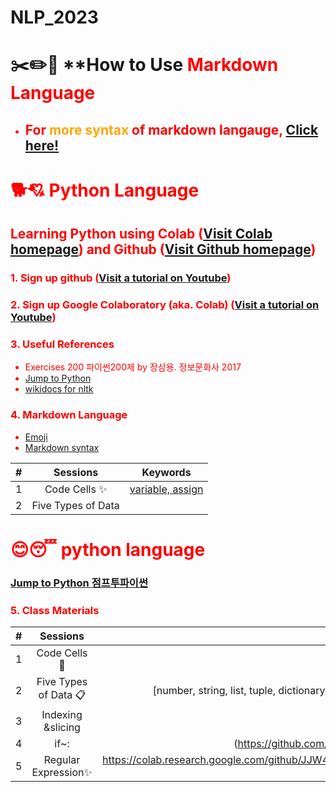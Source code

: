 # NLP_2023

# ✂️✏️📌 **How to Use <font color = 'red'> Markdown Language
- ## For <font color = 'orange'> more syntax</font> of markdown langauge, [Click here!](https://www.markdownguide.org/basic-syntax/)

# 🐕💘 **Python Language**

## **Learning Python** using **Colab** ([Visit Colab homepage](https://colab.research.google.com/?utm_source=scs-index)) and **Github** ([Visit Github homepage](https://github.com/))

### **1. Sign up github** ([Visit a tutorial on Youtube](https://www.youtube.com/watch?v=c-NikCpec7U))
### **2. Sign up Google Colaboratory** (aka. Colab) ([Visit a tutorial on Youtube](https://www.youtube.com/watch?v=2X_EU18OeYM))

### **3. Useful References**
- Exercises 200 파이썬200제 by 장삼용. 정보문화사 2017
- [Jump to Python](https://wikidocs.net/book/1)
- [wikidocs for nltk](https://wikidocs.net/21667)

### **4. Markdown Language**
* [Emoji](https://gist.github.com/rxaviers/7360908)
* [Markdown syntax](https://www.markdownguide.org/basic-syntax/)

| # |Sessions | Keywords|
|:--:|:--:|:--:|
|1 |Code Cells ✨ | [variable, assign](https://github.com/JJW421/NLP_2023/blob/main/1_CodeCells_Basic_.ipynb)|
|2 | Five Types of Data |

# 😊😴 python language
### [Jump to Python 점프투파이썬](https://wikidocs.net/book/1)


### **5. Class Materials**
| # | Sessions | Keywords |
|:--:|:--:|:--:|
| 1 | Code Cells 🐾 | [variable, assign](https://github.com/JJW421/NLP_2023/blob/main/1_CodeCells_Basic_.ipynb)|  
| 2 | Five Types of Data 📋| [number, string, list, tuple, dictionary(https://github.com/JJW421/NLP_2023/blob/main/2_FiveTypesofData.ipynb)]
| 3 | Indexing &slicing | | 3 | Indexing & Slicing 📌✂️ |  [:, forward, backward, link +, repeat *, length len()]|()
| 4 |if~:|(https://github.com/JJW421/NLP_2023/blob/main/4_1_IfStatement.ipynb)[ for ~:](https://github.com/JJW421/NLP_2023/blob/main/4_2_ForStatement.ipynb)
| 5 |Regular Expression✨| https://colab.research.google.com/github/JJW421/NLP_2023/blob/main/5_RegularExpression_Revised.ipynb#scrollTo=YGYzcpGHBW-z


